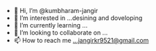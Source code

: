 - 👋 Hi, I’m @kumbharam-jangir
- 👀 I’m interested in ...desining and doveloping
- 🌱 I’m currently learning ...
- 💞️ I’m looking to collaborate on ...
- 📫 How to reach me ...jangirkr9521@gmail.com

<!---
kumbharam-jangir/kumbharam-jangir is a ✨ special ✨ repository because its `README.md` (this file) appears on your GitHub profile.
You can click the Preview link to take a look at your changes.
--->
